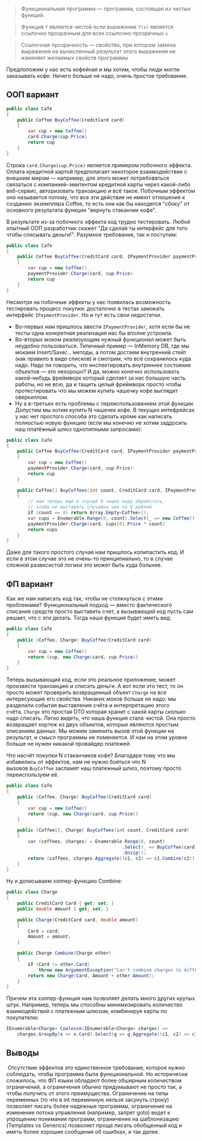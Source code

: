 > Функциональная программа — программа, состоящая из чистых функций.

> Функция `f` является чистой если выражение `f(x)` является ссылочно прозрачным для всех ссылочно прозрачных `x`

> Ссылочная прозрачность — свойство, при котором замена выражения на вычисленный результат этого выражения не изменяет желаемых свойств программы

Предположим у нас есть кофейная и мы хотим, чтобы люди могли заказывать кофе. Ничего больше не надо, очень простое требование.

## ООП вариант
```cs
public class Cafe
{
    public Coffee BuyCoffee(CreditCard card)
    {
        var cup = new Coffee()
        card.Charge(cup.Price)
        return cup
    }
}
```

Строка `card.Charge(cup.Price)` является примером побочного эффекта. Оплата кредитной картой предполагает некоторое взаимодействие с внешним миром — например, для этого может потребоваться связаться с компанией-эмитентом кредитной карты через какой-либо веб-сервис, авторизовать транзакцию и всё такое. Побочным эффектом оно называется потому, что все эти действия не имеют отношения к созданию экземпляра Coffee, то есть они как бы находятся "сбоку" от основного результата функции "вернуть стаканчик кофе".

В результате из-за побочного эффекта код трудно тестировать. Любой опытный ООП разработчик скажет "Да сделай ты интерфейс для того чтобы списывать деньги!". Разумное требование, так и поступим:

```cs
public class Cafe
{
    public Coffee BuyCoffee(CreditCard card, IPaymentProvider paymentProvider)
    {
        var cup = new Coffee()
        paymentProvider.Charge(card, cup.Price)
        return cup
    }
}
```

Несмотря на побочные эффекты у нас появилась возможность тестировать процесс покупки: достаточно в тестах замокать интерфейс `IPaymentProvider`. Но и тут есть свои недостатки.
- Во-первых нам пришлось ввести `IPaymentProvider`, хотя если бы не тесты одна конкретная реализация нас бы вполне устроила.
- Во-вторых моком реализующим нужный функционал может быть неудобно пользоваться. Типичный пример — InMemory DB, где мы мокаем Insert/Save/… методы, а потом достаем внутренний стейт (как правило в виде списков) и смотрим, что всё сохранилось куда надо. Надо ли говорить, что инспектировать внутреннее состояние объектов — это нехорошо? И да, можно конечно использовать какой-нибудь фреймворк который сделает за нас большую часть работы, но не всю, да и тащить целый фреймворк просто чтобы протестировать что мы можем купить чашечку кофе выглядит оверкиллом.
- Ну а в-третьих есть проблемы с переиспользованием этой функции. Допустим мы хотим купить N чашечек кофе. В текущих интефрейсах у нас нет простого способа это сделать кроме как написать полностью новую функцию (если мы конечно не хотим заддосить наш платёжный шлюз однотипными запросами):

```cs
public class Cafe
{
    public Coffee BuyCoffee(CreditCard card, IPaymentProvider paymentProvider)
    {
        var cup = new Coffee()
        paymentProvider.Charge(card, cup.Price)
        return cup
    }

    public Coffee[] BuyCoffees(int count, CreditCard card, IPaymentProvider paymentProvider)
    {
        // нам теперь еще и случай 0 чашек надо обработать, 
        // чтобы не выставить случайно чек на 0 рублей
        if (count == 0) return Array.Empty<Coffee>(); 
        var cups = Enumerable.Range(0, count).Select(_ => new Coffee()).ToArray();
        paymentProvider.Charge(card, cups[0].Price * count)
        return cups
    }
}
```

Даже для такого простого случая нам пришлось копипастить код. И если в этом случае это не очень-то принципиально, то в случае сложной развесистой логики это может быть куда больнее.

## ФП вариант
Как же нам написать код так, чтобы не столкнуться с этими проблемами? Функциональный подход — вместо фактического списания средств просто выставить счет, а вызывающий код пусть сам решает, что с эти делать. Тогда наша функция будет иметь вид:
```cs
public class Cafe
{
    public (Coffee, Charge) BuyCoffee(CreditCard card)
    {
        var cup = new Coffee()
        return (cup, new Charge(card, cup.Price))
    }
}
```

Теперь вызывающий код, если это реальное приложение, может произвести транзакцию и списать деньги. А вот если это тест, то он просто может проверить возвращенный объект `Charge` на все интересующие его свойства. Никаких моков больше не надо: мы разделили события выставления счёта и интерпретацию этого счёта. `Charge` это простая DTO которая хранит с какой карты сколько надо списать. Легко видеть, что наша функция стала чистой. Она просто возвращает кортеж из двух объектов, которые являются простым описанием данных. Мы можем заменить вызов этой функции на результат, и смысл программы не поменяется. И нам на этом уровне больше не нужен никакой провайдер платежей.

Что насчёт покупки N стаканчиков кофе? Благодаря тому что мы избавились от эффектов, нам не нужно бояться что N вызовов `BuyCoffee` заспамят наш платежный шлюз, поэтому просто переиспользуем её.

```cs
public class Cafe
{
    public (Coffee, Charge) BuyCoffee(CreditCard card)
    {
        var cup = new Coffee()
        return (cup, new Charge(card, cup.Price))
    }

    public (Coffee[], Charge) BuyCoffees(int count, CreditCard card)
    {
        var (coffees, charges) = Enumerable.Range(0, count)
                                           .Select(_ => BuyCoffee(card))
                                           .Unzip();
        return (coffees, charges.Aggregate((c1, c2) => c1.Сombine(c2))
    }
}
```

Ну и дописываем хэлпер-функцию Combine:

```cs
public class Charge
{
    public CreditCard Card { get; set; }
    public double Amount { get; set; }

    public Charge(CreditCard card, double amount)
    {
        Card = card;
        Amount = amount;
    }

    public Charge Combine(Charge other)
    {
        if (Card != other.Card) 
            throw new ArgumentException("Can't combine charges to different cards");
        return new Charge(Card, Amount + other.Amount);
    }
}
```
Причем эта хэлпер-функция нам позволяет делать много других крутых штук. Например, теперь мы способны минимизировать количество взаимодействий с платежным шлюзом, комбинируя карты по покупателю:

```cs
IEnumerable<Charge> Coalesce(IEnumerable<Charge> charges) => 
    charges.GroupBy(x => x.Card).Select(g => g.Aggregate((c1, c2) => c1.Combine(c2))
```

## Выводы
 Отсутствие эффектов это единственное требование, которое нужно соблюдать, чтобы программа была функциональной. Но исторически сложилось, что ФП языки обладают более обширным количеством ограничений, а ограничения обычно придумывают не просто так, а чтобы получить от этого преимущества. Ограничение на типы переменных (то что в int переменную нельзя засунуть строку) позволяет писать более надежные программы, ограничения на изменение потока управления (например, запрет goto) ведет к упрощению понимания программ, ограничение на шаблонизацию (Templates vs Generics) позволяет проще писать обобщенный код и иметь более хорошие сообщения об ошибках, и так далее.